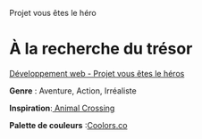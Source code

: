 Projet vous êtes le héro 


# À la recherche du trésor

[ Développement web - Projet vous êtes le héros](https://smnarnold.com/projets/vous-etes-le-heros)

**Genre** : Aventure, Action, Irréaliste

**Inspiration**:[ Animal Crossing](https://www.animal-crossing.com/)

**Palette de couleurs** :[Coolors.co](https://coolors.co/7d84b2-8e9dcc-d9dbf1-f9f9ed-dbf4a7)

